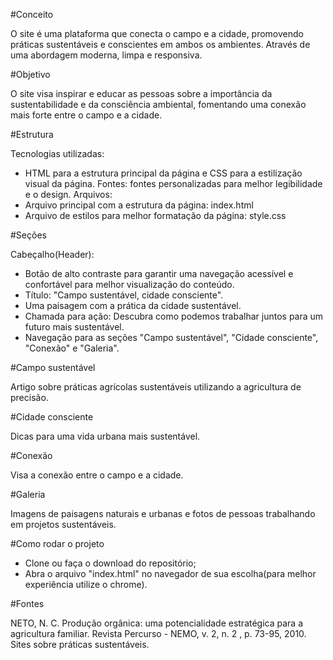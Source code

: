 #Conceito

O site é uma plataforma que conecta o campo e a cidade, promovendo práticas sustentáveis e conscientes em ambos os ambientes. Através de uma abordagem moderna, limpa e responsiva.

#Objetivo

O site visa inspirar e educar as pessoas sobre a importância da sustentabilidade e da consciência ambiental, fomentando uma conexão mais forte entre o campo e a cidade.

#Estrutura

Tecnologias utilizadas:
- HTML para a estrutura principal da página e CSS para a estilização visual da página.
Fontes: fontes personalizadas para melhor legibilidade e o design.
Arquivos:
- Arquivo principal com a estrutura da página: index.html
- Arquivo de estilos para melhor formatação da página: style.css

#Seções

Cabeçalho(Header):

- Botão de alto contraste para garantir uma navegação acessível e confortável para melhor visualização do conteúdo.
- Título: "Campo sustentável, cidade consciente".
- Uma paisagem com a prática da cidade sustentável.
- Chamada para ação: Descubra como podemos trabalhar juntos para um futuro mais sustentável.
- Navegação para as seções "Campo sustentável", "Cidade consciente", "Conexão" e "Galeria".

#Campo sustentável

Artigo sobre práticas agrícolas sustentáveis utilizando a agricultura de precisão.

#Cidade consciente

Dicas para uma vida urbana mais sustentável.

#Conexão

Visa a conexão entre o campo e a cidade.

#Galeria

Imagens de paisagens naturais e urbanas e fotos de pessoas trabalhando em projetos sustentáveis.

#Como rodar o projeto

- Clone ou faça o download do repositório;
- Abra o arquivo "index.html" no navegador de sua escolha(para melhor experiência utilize o chrome).

#Fontes

NETO, N. C. Produção orgânica: uma potencialidade estratégica para a agricultura familiar. Revista Percurso - NEMO, v. 2, n. 2 , p. 73-95, 2010.
Sites sobre práticas sustentáveis.